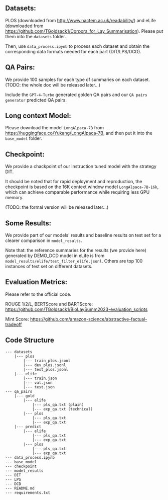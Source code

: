 ## Datasets:
PLOS (downloaded from http://www.nactem.ac.uk/readability/) and eLife (downloaded from https://github.com/TGoldsack1/Corpora_for_Lay_Summarisation).
Please put them into the `datasets` folder.

Then, use `data_process.ipynb` to process each dataset and obtain the corresponding data formats needed for each part (DIT/LPS/DCD).

## QA Pairs:
We provide 100 samples for each type of summaries on each dataset. (TODO: the whole doc will be released later...)

Include the `GPT-4-Turbo` generated golden QA pairs and our `QA pairs generator` predicted QA pairs.

## Long context Model:
Please download the model `LongAlpaca-7B` from https://huggingface.co/Yukang/LongAlpaca-7B, and then put it into the `base_model` folder.


## Checkpoint:
We provide a chackpoint of our instruction tuned model with the strategy DIT.

It should be noted that for rapid deployment and reproduction, the checkpoint is based on the 16K context window model `LongAlpaca-7B-16k`, which can achieve comparable performance while requiring less GPU memory.

(TODO: the formal version will be released later...)

## Some Results:
We provide part of our models' results and baseline results on test set for a clearer comparison in `model_results`. 

Note that: the reference summaries for the results (we provide here) generated by DEMO_DCD model in eLife is from `model_results/elife/test_filter_elife.jsonl`. Others are top 100 instances of test set on different datasets.

## Evaluation Metrics:
Please refer to the official code.

ROUGE 1/2/L, BERTScore and BARTScore: https://github.com/TGoldsack1/BioLaySumm2023-evaluation_scripts

Mint Score: https://github.com/amazon-science/abstractive-factual-tradeoff

## Code Structure 
```
--- datasets
    |--- plos
        |--- train_plos.jsonl
        |--- dev_plos.jsonl
        |--- test_plos.jsonl
    |--- elife
        |--- train.json
        |--- val.json
        |--- test.json
--- qa_pairs
    |--- gold
        |--- elife
            |--- pls_qa.txt (plain)
            |--- exp_qa.txt (technical)
        |--- plos
            |--- pls_qa.txt
            |--- exp_qa.txt
    |--- predict
        |--- elife
            |--- pls_qa.txt
            |--- exp_qa.txt
        |--- plos
            |--- pls_qa.txt
            |--- exp_qa.txt
--- data_process.ipynb
--- base_model
--- checkpoint
--- model_results
--- DIT
--- LPS
--- DCD
--- README.md
--- requirements.txt
```
